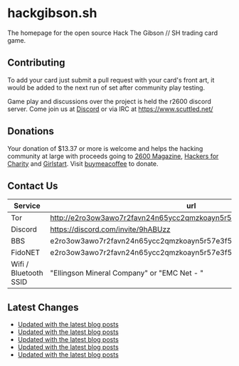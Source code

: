 # hackgibson.sh
The homepage for the open source Hack The Gibson // SH trading card game.


## Contributing

To add your card just submit a pull request with your card's front art, it would be added to the next run of set after community play testing.

Game play and discussions over the project is held the r2600 discord server. Come join us at [Discord](https://discord.com/invite/9hABUzz) or via IRC at https://www.scuttled.net/


## Donations

Your donation of $13.37 or more is welcome and helps the hacking community at large with proceeds going to [2600 Magazine](https://2600.com/), [Hackers for Charity](https://hackersforcharity.org) and [Girlstart](https://girlstart.org).  Visit [buymeacoffee](https://www.buymeacoffee.com/hackgibson.sh) to donate.


## Contact Us

Service | url
-|-
Tor | http://e2ro3ow3awo7r2favn24n65ycc2qmzkoayn5r57e3f56nvjwdcgg32ad.onion
Discord | https://discord.com/invite/9hABUzz
BBS | e2ro3ow3awo7r2favn24n65ycc2qmzkoayn5r57e3f56nvjwdcgg32ad.onion:23
FidoNET | e2ro3ow3awo7r2favn24n65ycc2qmzkoayn5r57e3f56nvjwdcgg32ad.onion:24554
Wifi / Bluetooth SSID | "Ellingson Mineral Company" or "EMC Net - <fidonet address>"

## Latest Changes
<!-- BLOG-POST-LIST:START -->
- [Updated with the latest blog posts](https://github.com/DFW2600/hackgibson.sh/commit/660bf740605516a41055279093ca39417226d3e0)
- [Updated with the latest blog posts](https://github.com/DFW2600/hackgibson.sh/commit/03d5870afa3b26bbfc2a3ab8c1e9cdc996e6ce8d)
- [Updated with the latest blog posts](https://github.com/DFW2600/hackgibson.sh/commit/d440895170a16f808c55bf31dc435ee1c3f58ccd)
- [Updated with the latest blog posts](https://github.com/DFW2600/hackgibson.sh/commit/279c9679401317a236f8638ba7a7bedc3d33b8c5)
- [Updated with the latest blog posts](https://github.com/DFW2600/hackgibson.sh/commit/8277fe4ceaec7bdb6ded66925d01999e144d357d)
<!-- BLOG-POST-LIST:END -->

